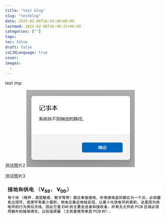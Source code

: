```yaml
---
title: "test blog"
slug: "testblog"
date: 2025-02-06T16:43:46+08:00
lastmod: 2025-02-06T16:48:32+08:00
categories: [""]
tags:
toc: false
draft: false
isCJKLanguage: true
cover: 
images: 
  - 
---
```


test imp 

<!--more-->

测试图片2
![test](file-20250206164413309.png)

测试图片3

![](file-20250206164804372.png)